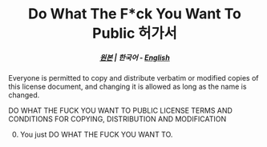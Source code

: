 <div align="center">

# Do What The F\*ck You Want To Public 허가서

##### [원본](https://github.com/Aizistral-Studios/No-Chat-Reports/blob/1.19.2-Fabric/LICENSE) | **한국어** - [English](../ENG/WTFPL.md)

</div>

Everyone is permitted to copy and distribute verbatim or modified
copies of this license document, and changing it is allowed as long
as the name is changed.

DO WHAT THE FUCK YOU WANT TO PUBLIC LICENSE
TERMS AND CONDITIONS FOR COPYING, DISTRIBUTION AND MODIFICATION

0. You just DO WHAT THE FUCK YOU WANT TO.
